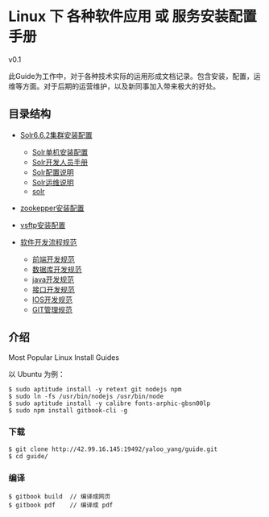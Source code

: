 # Linux 下 各种软件应用 或 服务安装配置手册
v0.1

此Guide为工作中，对于各种技术实际的运用形成文档记录。包含安装，配置，运维等方面。对于后期的运营维护，以及新同事加入带来极大的好处。


## 目录结构
- [Solr6.6.2集群安装配置](solr/README.md)
  - [Solr单机安装配置](solr/single.md)
  - [Solr开发人员手册](solr/develop.md)
  - [Solr配置说明](solr/config.md)
  - [Solr运维说明](solr/operation.md)
  - [solr](devManuals/README.md)

- [zookepper安装配置](zookeeper.md)
- [vsftp安装配置](vsftp.md)

- [软件开发流程规范](devManuals/README.md)
    - [前端开发规范](devManuals/web.md)
    - [数据库开发规范](devManuals/db.md)
    - [java开发规范](devManuals/java.md)
    - [接口开发规范](devManuals/interface.md)
    - [IOS开发规范](devManuals/ios.md)
    - [GIT管理规范](devManuals/git.md)

## 介绍

Most Popular Linux Install Guides

以 Ubuntu 为例：

    $ sudo aptitude install -y retext git nodejs npm
    $ sudo ln -fs /usr/bin/nodejs /usr/bin/node
    $ sudo aptitude install -y calibre fonts-arphic-gbsn00lp
    $ sudo npm install gitbook-cli -g

### 下载

    $ git clone http://42.99.16.145:19492/yaloo_yang/guide.git
    $ cd guide/

### 编译

    $ gitbook build  // 编译成网页
    $ gitbook pdf    // 编译成 pdf


